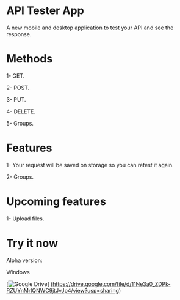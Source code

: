 # API Tester App

A new mobile and desktop application to test your API and see the response.

# Methods
1- GET.

2- POST.

3- PUT.

4- DELETE.

5- Groups.

# Features
1- Your request will be saved on storage so you can retest it again.

2- Groups.

# Upcoming features

1- Upload files.



# Try it now

 Alpha version: 

  Windows

 [![Google Drive](https://img.shields.io/badge/Google%20Drive-4285F4?style=for-the-badge&logo=googledrive&logoColor=white)]  (https://drive.google.com/file/d/11Ne3a0_ZDPk-RZUYnMrlQNWC9jtJvJp4/view?usp=sharing)



